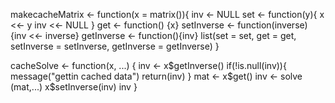  makecacheMatrix <- function(x = matrix()){
     inv <- NULL
     set <- function(y){
             x <<- y
             inv <<- NULL
       }
            get <- function() {x}
            setInverse <- function(inverse) {inv <<- inverse}
            getInverse <- function(){inv}
            list(set = set, get = get, setInverse = setInverse, getInverse = getInverse)
   }
 
   cacheSolve <- function(x, ...) {
           inv <- x$getInverse()
           if(!is.null(inv)){
            message("gettin cached data")
               return(inv)
         }
        mat <- x$get()
        inv <- solve (mat,...)
        x$setInverse(inv)
        inv
}
